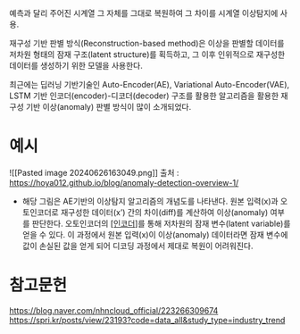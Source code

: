 
예측과 달리 주어진 시계열 그 자체를 그대로 복원하여 그 차이를 시계열 이상탐지에 사용.

재구성 기반 판별 방식(Reconstruction-based method)은 이상을 판별할 데이터를 저차원 형태의 잠재 구조(latent structure)를 획득하고, 그 이후 인위적으로 재구성한 데이터를 생성하기 위한 모델을 사용한다.

최근에는 딥러닝 기반기술인 Auto-Encoder(AE), Variational Auto-Encoder(VAE), LSTM 기반 인코더(encoder)-디코더(decoder) 구조를 활용한 알고리즘을 활용한 재구성 기반 이상(anomaly) 판별 방식이 많이 소개되었다.

# 예시 

![[Pasted image 20240626163049.png]]
출처 : https://hoya012.github.io/blog/anomaly-detection-overview-1/

- 해당 그림은 AE기반의 이상탐지 알고리즘의 개념도를 나타낸다. 원본 입력(x)과 오토인코더로 재구성한 데이터(x’) 간의 차이(diff)를 계산하여 이상(anomaly) 여부를 판단한다. 오토인코더의 [[인코더]](encoder)를 통해 저차원의 잠재 변수(latent variable)를 얻을 수 있다. 이 과정에서 원본 입력(x)이 이상(anomaly) 데이터라면 잠재 변수에 값이 손실된 값을 얻게 되어 디코딩 과정에서 제대로 복원이 어려워진다.



# 참고문헌
https://blog.naver.com/nhncloud_official/223266309674
https://spri.kr/posts/view/23193?code=data_all&study_type=industry_trend